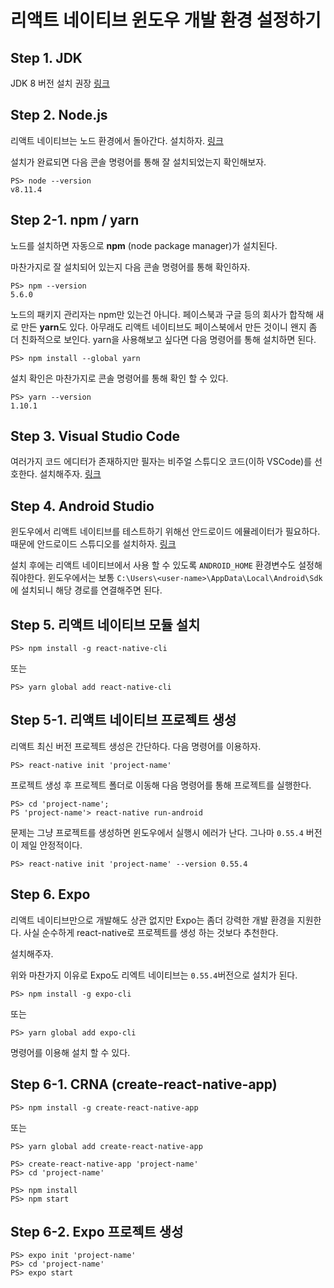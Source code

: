 리액트 네이티브 윈도우 개발 환경 설정하기
=

Step 1. JDK
-
JDK 8 버전 설치 권장 [링크](https://www.oracle.com/technetwork/java/javase/downloads/jdk8-downloads-2133151.html)

Step 2. Node.js
-
리액트 네이티브는 노드 환경에서 돌아간다. 설치하자. [링크](https://nodejs.org/en/)

설치가 완료되면 다음 콘솔 명령어를 통해 잘 설치되었는지 확인해보자.

```console
PS> node --version
v8.11.4
```

Step 2-1. npm / yarn
-
노드를 설치하면 자동으로 **npm** (node package manager)가 설치된다.

마찬가지로 잘 설치되어 있는지 다음 콘솔 명령어를 통해 확인하자.

```console
PS> npm --version
5.6.0
```

노드의 패키지 관리자는 npm만 있는건 아니다. 페이스북과 구글 등의 회사가 합작해 새로 만든 **yarn**도 있다. 아무래도 리액트 네이티브도 페이스북에서 만든 것이니 왠지 좀 더 친화적으로 보인다. yarn을 사용해보고 싶다면 다음 명령어를 통해 설치하면 된다.

```console
PS> npm install --global yarn
```

설치 확인은 마찬가지로 콘솔 명령어를 통해 확인 할 수 있다.

```console
PS> yarn --version
1.10.1
```

Step 3. Visual Studio Code
-
여러가지 코드 에디터가 존재하지만 필자는 비주얼 스튜디오 코드(이하 VSCode)를 선호한다. 설치해주자. [링크](https://code.visualstudio.com/)

Step 4. Android Studio
-
윈도우에서 리액트 네이티브를 테스트하기 위해선 안드로이드 에뮬레이터가 필요하다. 때문에 안드로이드 스튜디오를 설치하자. [링크](https://developer.android.com/studio/)

설치 후에는  리액트 네이티브에서 사용 할 수 있도록 `ANDROID_HOME` 환경변수도 설정해줘야한다. 윈도우에서는 보통 `C:\Users\<user-name>\AppData\Local\Android\Sdk`에 설치되니 해당 경로를 연결해주면 된다.

Step 5. 리액트 네이티브 모듈 설치
-
```console
PS> npm install -g react-native-cli
```

또는

```console
PS> yarn global add react-native-cli
```

Step 5-1. 리액트 네이티브 프로젝트 생성
-
리액트 최신 버전 프로젝트 생성은 간단하다. 다음 명령어를 이용하자.

```console
PS> react-native init 'project-name'
```

프로젝트 생성 후 프로젝트 폴더로 이동해 다음 명령어를 통해 프로젝트를 실행한다.

```console
PS> cd 'project-name';
PS 'project-name'> react-native run-android
```

문제는 그냥 프로젝트를 생성하면 윈도우에서 실행시 에러가 난다. 그나마 `0.55.4` 버전이 제일 안정적이다.

```console
PS> react-native init 'project-name' --version 0.55.4
```

Step 6. Expo
-
리액트 네이티브만으로 개발해도 상관 없지만 Expo는 좀더 강력한 개발 환경을 지원한다.
사실 순수하게 react-native로 프로젝트를 생성 하는 것보다 추천한다.

설치해주자.

위와 마찬가지 이유로 Expo도 리엑트 네이티브는 `0.55.4`버전으로 설치가 된다.

```console
PS> npm install -g expo-cli
```

또는

```console
PS> yarn global add expo-cli
```

명령어를 이용해 설치 할 수 있다.

Step 6-1. CRNA (create-react-native-app)
-
```console
PS> npm install -g create-react-native-app
```

또는

```console
PS> yarn global add create-react-native-app
```
```console
PS> create-react-native-app 'project-name'
PS> cd 'project-name'
```

```console
PS> npm install
PS> npm start
```

Step 6-2. Expo 프로젝트 생성
-
```console
PS> expo init 'project-name'
PS> cd 'project-name'
PS> expo start
```

